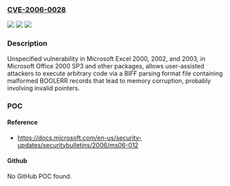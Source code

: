 ### [CVE-2006-0028](https://cve.mitre.org/cgi-bin/cvename.cgi?name=CVE-2006-0028)
![](https://img.shields.io/static/v1?label=Product&message=n%2Fa&color=blue)
![](https://img.shields.io/static/v1?label=Version&message=n%2Fa&color=blue)
![](https://img.shields.io/static/v1?label=Vulnerability&message=n%2Fa&color=brighgreen)

### Description

Unspecified vulnerability in Microsoft Excel 2000, 2002, and 2003, in Microsoft Office 2000 SP3 and other packages, allows user-assisted attackers to execute arbitrary code via a BIFF parsing format file containing malformed BOOLERR records that lead to memory corruption, probably involving invalid pointers.

### POC

#### Reference
- https://docs.microsoft.com/en-us/security-updates/securitybulletins/2006/ms06-012

#### Github
No GitHub POC found.

